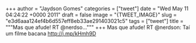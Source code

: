 
+++
author = "Jaydson Gomes"
categories = ["tweet"]
date = "Wed May 11 04:24:22 +0000 2011"
draft = false
image = "{TWEET_IMAGE}"
slug = "e3d6aaa124ef4b6d557eff8eb33ae291403021c5"
tags = ["tweet"]
title = """Mas que afude! RT @nerdso..."""
+++
Mas que afude! RT @nerdson: Taí um filme bacana http://j.mp/kHmh9D
